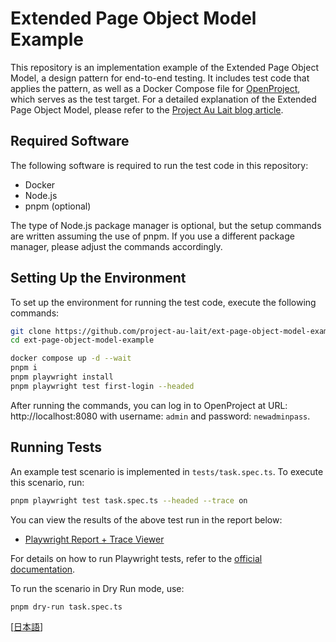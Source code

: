 # Extended Page Object Model Example

This repository is an implementation example of the Extended Page Object Model, a design pattern for end-to-end testing. It includes test code that applies the pattern, as well as a Docker Compose file for [OpenProject](https://www.openproject.org/), which serves as the test target. For a detailed explanation of the Extended Page Object Model, please refer to the [Project Au Lait blog article](https://dev.to/project_au_lait/design-pattern-for-playwright-end-to-end-testing-1idc).

## Required Software

The following software is required to run the test code in this repository:

- Docker
- Node.js
- pnpm (optional)

The type of Node.js package manager is optional, but the setup commands are written assuming the use of pnpm. If you use a different package manager, please adjust the commands accordingly.

## Setting Up the Environment

To set up the environment for running the test code, execute the following commands:

```sh
git clone https://github.com/project-au-lait/ext-page-object-model-example.git
cd ext-page-object-model-example

docker compose up -d --wait
pnpm i
pnpm playwright install
pnpm playwright test first-login --headed
```

After running the commands, you can log in to OpenProject at URL: http://localhost:8080 with username: `admin` and password: `newadminpass`.

## Running Tests

An example test scenario is implemented in `tests/task.spec.ts`. To execute this scenario, run:

```sh
pnpm playwright test task.spec.ts --headed --trace on
```

You can view the results of the above test run in the report below:

* [Playwright Report + Trace Viewer](https://aulait.dev/ext-page-object-model-example/ja/)

For details on how to run Playwright tests, refer to the [official documentation](https://playwright.dev/docs/running-tests).

To run the scenario in Dry Run mode, use:

```sh
pnpm dry-run task.spec.ts
```

[[日本語](README_ja.md)]